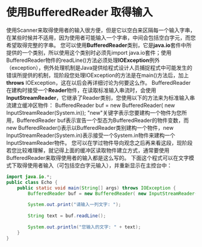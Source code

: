 # 使用BufferedReader 取得输入

使用Scanner来取得使用者的输入很方便，但是它以空白来区隔每一个输入字串，在某些时候并不适用，因为使用者可能输入一个字串，中间会包括空白字元，而您希望取得完整的字串。
您可以使用**BufferedReader**类别，它是**java.io**套件中所提供的一个类别，所以使用这个类别时必须先import java.io套件；使用BufferedReader物件的readLine()方法必须处理**IOException**例外（exception），例外处理机制是Java提供给程式设计人员捕捉程式中可能发生的错误所提供的机制，现阶段您处理IOException的方法是在main()方法后，加上**throws** IOException，这在以后会再详细讨论为何要这么作。
BufferedReader在建构时接受一个**Reader**物件，在读取标准输入串流时，会使用**InputStreamReader**，它继承了Reader类别，您使用以下的方法来为标准输入串流建立缓冲区物件：
BufferedReader buf = new BufferedReader(
                           new InputStreamReader(System.in));
"new"关键字表示您要建构一个物件为您所用，BufferedReader buf表示宣告一个型态为BufferedReader的物件变数，而new BufferedReader()表示以BufferedReader类别建构一个物件，new InputStreamReader(System.in)表示接受一个System.in物件来建构一个InputStreamReader物件。
您可以在学过物件导向观念之后再来看这段，现阶段若您比较难理解，就记得上面的缓冲区读取物件建立方式，通常要使用BufferedReader来取得使用者的输入都是这么写的。
下面这个程式可以在文字模式下取得使用者输入（可包括空白字元输入），并重新显示在主控台中：

```java
import java.io.*;
public class Echo {
    public static void main(String[] args) throws IOException {
        BufferedReader buf = new BufferedReader( new InputStreamReader(System.in));
        
        System.out.print("请输入一列文字: ");  
        
        String text = buf.readLine();      
        
        System.out.println("您输入的文字: " + text);     
    } 
}
```